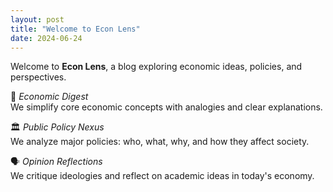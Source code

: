 ```yaml
---
layout: post
title: "Welcome to Econ Lens"
date: 2024-06-24
---
```


Welcome to **Econ Lens**, a blog exploring economic ideas, policies, and perspectives.

🧠 *Economic Digest*  
We simplify core economic concepts with analogies and clear explanations.

🏛️ *Public Policy Nexus*  
We analyze major policies: who, what, why, and how they affect society.

🗣️ *Opinion Reflections*  
We critique ideologies and reflect on academic ideas in today's economy.

